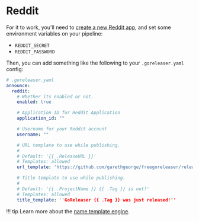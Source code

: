 # Reddit

For it to work, you'll need to [create a new Reddit app](https://www.reddit.com/prefs/apps), and set some environment
variables on your pipeline:

- `REDDIT_SECRET`
- `REDDIT_PASSWORD`

Then, you can add something like the following to your `.goreleaser.yaml` config:

```yaml
# .goreleaser.yaml
announce:
  reddit:
    # Whether its enabled or not.
    enabled: true

    # Application ID for Reddit Application
    application_id: ""

    # Username for your Reddit account
    username: ""

    # URL template to use while publishing.
    #
    # Default: '{{ .ReleaseURL }}'
    # Templates: allowed
    url_template: 'https://github.com/garethgeorge/freegoreleaser/releases/tag/{{ .Tag }}'

    # Title template to use while publishing.
    #
    # Default: '{{ .ProjectName }} {{ .Tag }} is out!'
    # Templates: allowed
    title_template: ''GoReleaser {{ .Tag }} was just released!''
```

!!! tip
    Learn more about the [name template engine](/customization/templates/).
